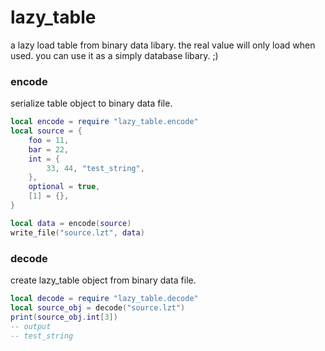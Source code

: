 # lazy_table
a lazy load table from binary data libary. the real value will only load when used. you can use it as a simply database libary. ;)

### encode
serialize table object to binary data file.
~~~.lua
local encode = require "lazy_table.encode"
local source = {
    foo = 11,
    bar = 22,
    int = {
        33, 44, "test_string",
    },
    optional = true,
    [1] = {},
}

local data = encode(source)
write_file("source.lzt", data)
~~~

### decode
create lazy_table object from binary data file.
~~~.lua
local decode = require "lazy_table.decode"
local source_obj = decode("source.lzt")
print(source_obj.int[3])
-- output
-- test_string
~~~

